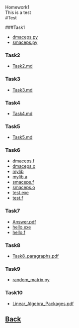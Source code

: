 Homework1<br>
   This is a test<br>
#Test

###Task1
- [dmaceps.py](Task1/dmaceps.py)
- [smaceps.py](Task1/smaceps.py)

### Task2
- [Task2.md](Task2/Task2.md)

### Task3
- [Task3.md](Task3/Task3.md)

### Task4
- [Task4.md](Task4/Task4.md)
### Task5
- [Task5.md](Task5/Task5.md)
### Task6
- [dmaceps.f](Task6/dmaceps.f)
- [dmaceps.o](Task6/dmaceps.o)
- [mylib](Task6/mylib)
- [mylib.a](Task6/mylib.a)
- [smaceps.f](Task6/smaceps.f)
- [smaceps.o](Task6/smaceps.o)
- [test.exe](Task6/test.exe)
- [test.f](Task6/test.f)
### Task7
- [Answer.pdf](Task7/Answer.pdf)
- [hello.exe](Task7/hello.exe)
- [hello.f](Task7/hello.f)
### Task8
- [Task8_paragraphs.pdf](Task8/Answer.pdf)
### Task9
- [random_matrix.py](Task9/random_matrix.py)
### Task10
- [Linear_Algebra_Packages.pdf](Task10/Linear_Algebra_Packages.pdf)

## [Back](../)